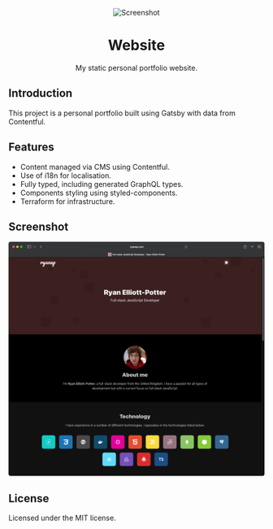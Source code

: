 <p align="center">
  <img width=100 height=100 alt="Screenshot" src="docs/icon.svg">
</p>
<div align="center">
  <h1>Website</h1>
  <p>My static personal portfolio website.</p>
</div>

## Introduction

This project is a personal portfolio built using Gatsby with data from Contentful.

## Features

- Content managed via CMS using Contentful.
- Use of i18n for localisation.
- Fully typed, including generated GraphQL types.
- Components styling using styled-components.
- Terraform for infrastructure.

## Screenshot

![Ryanep Website Screenshot](docs/screenshot.png)

## License

Licensed under the MIT license.
